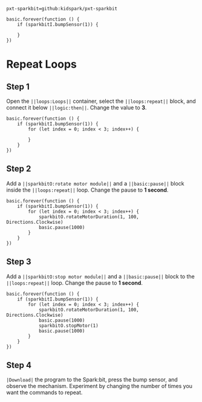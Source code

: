 ```package
pxt-sparkbit=github:kidspark/pxt-sparkbit
```

```template
basic.forever(function () {
    if (sparkbitI.bumpSensor(1)) {
    	
    }
})
```

# Repeat Loops

## Step 1

Open the ``||loops:Loops||`` container, select the ``||loops:repeat||`` block, and connect it below ``||logic:then||``. Change the value to **3**.

```blocks
basic.forever(function () {
    if (sparkbitI.bumpSensor(1)) {
        for (let index = 0; index < 3; index++) {
        	
        }
    }
})
```

## Step 2

Add a ``||sparkbitO:rotate motor module||`` and a ``||basic:pause||`` block inside the ``||loops:repeat||`` loop. Change the pause to **1 second**.

```blocks
basic.forever(function () {
    if (sparkbitI.bumpSensor(1)) {
        for (let index = 0; index < 3; index++) {
            sparkbitO.rotateMotorDuration(1, 100, Directions.Clockwise)
            basic.pause(1000)
        }
    }
})
```

## Step 3

Add a ``||sparkbitO:stop motor module||`` and a ``||basic:pause||`` block to the ``||loops:repeat||`` loop. Change the pause to **1 second**.

```blocks
basic.forever(function () {
    if (sparkbitI.bumpSensor(1)) {
        for (let index = 0; index < 3; index++) {
            sparkbitO.rotateMotorDuration(1, 100, Directions.Clockwise)
            basic.pause(1000)
            sparkbitO.stopMotor(1)
            basic.pause(1000)
        }
    }
})
```

## Step 4

``|Download|`` the program to the Spark:bit, press the bump sensor, and observe the mechanism. Experiment by changing the number of times you want the commands to repeat.